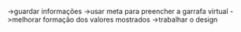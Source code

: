 ->guardar informações
->usar meta para preencher a garrafa virtual
->melhorar formação dos valores mostrados
->trabalhar o design